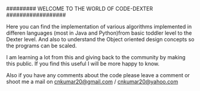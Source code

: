 #########  WELCOME TO THE WORLD OF CODE-DEXTER ##################

Here you can find the implementation of various algorithms implemented in differen languages (most in Java and Python)from
basic toddler level to the Dexter level. And also to understand the Object oriented design concepts so the programs can be scaled.

I am learning a lot from this and giving back to the community by making this public. If you find this useful I will be more happy to know.

Also if you have any comments about the code please leave a comment or shoot me a mail
on cnkumar20@gmail.com / cnkumar20@yahoo.com


 
